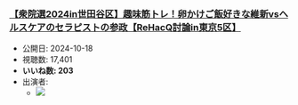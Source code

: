 ### [【衆院選2024in世田谷区】趣味筋トレ！卵かけご飯好きな維新vsヘルスケアのセラピストの参政【ReHacQ討論in東京5区】](https://www.youtube.com/watch?v=Yk-qKB13vcg)
-   公開日: 2024-10-18
-   視聴数: 17,401
-   **いいね数: 203**
-   出演者: 
    - [![](https://img.youtube.com/vi/Yk-qKB13vcg/hqdefault.jpg)](https://www.youtube.com/watch?v=Yk-qKB13vcg)
